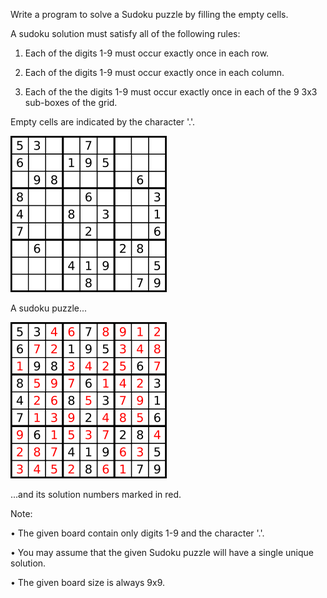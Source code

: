 Write a program to solve a Sudoku puzzle by filling the empty cells.

A sudoku solution must satisfy all of the following rules:

1. Each of the digits 1-9 must occur exactly once in each row.

2. Each of the digits 1-9 must occur exactly once in each column.

3. Each of the the digits 1-9 must occur exactly once in each of the 9 3x3 sub-boxes of the grid.


Empty cells are indicated by the character '.'.

<img src="../pictures/37.png">

A sudoku puzzle...

<img src="../pictures/37(1).png">

...and its solution numbers marked in red.

Note:

• The given board contain only digits 1-9 and the character '.'.

• You may assume that the given Sudoku puzzle will have a single unique solution.

• The given board size is always 9x9.